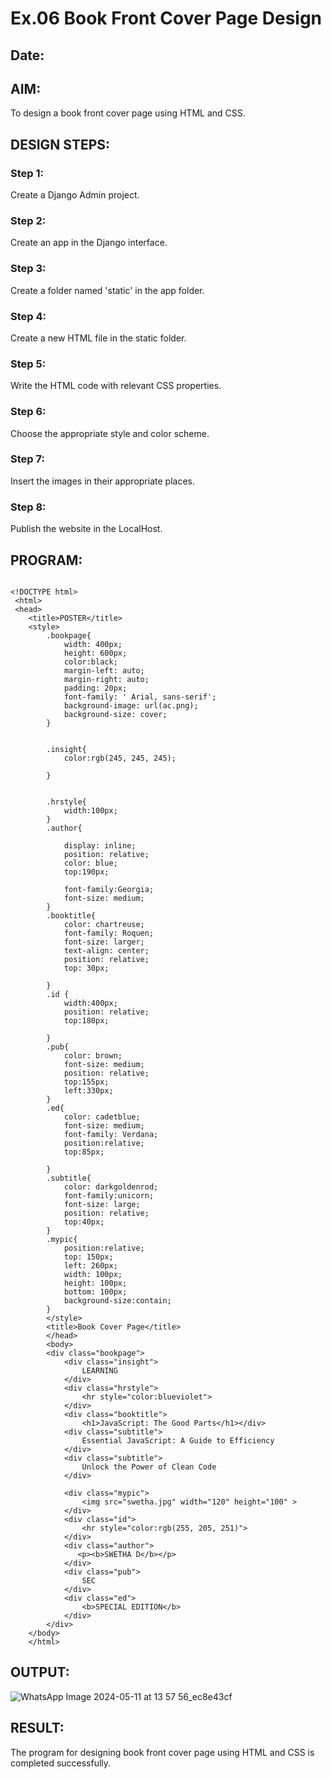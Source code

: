 # Ex.06 Book Front Cover Page Design
## Date:

## AIM:
To design a book front cover page using HTML and CSS.

## DESIGN STEPS:

### Step 1:
Create a Django Admin project.

### Step 2:
Create an app in the Django interface.

### Step 3:
Create a folder named 'static' in the app folder.

### Step 4:
Create a new HTML file in the static folder.

### Step 5:
Write the HTML code with relevant CSS properties.

### Step 6:
Choose the appropriate style and color scheme.

### Step 7:
Insert the images in their appropriate places.

### Step 8:
Publish the website in the LocalHost.

## PROGRAM:

```

<!DOCTYPE html>
 <html>
 <head>
    <title>POSTER</title>
    <style>
        .bookpage{
            width: 400px;
            height: 600px;
            color:black;
            margin-left: auto;
            margin-right: auto;
            padding: 20px;
            font-family: ' Arial, sans-serif';
            background-image: url(ac.png);
            background-size: cover;
        }
            
        
        .insight{
            color:rgb(245, 245, 245);
        
        }
        
        
        .hrstyle{
            width:100px;
        }
        .author{
        
            display: inline;
            position: relative;
            color: blue;
            top:190px;
            
            font-family:Georgia;
            font-size: medium;
        }
        .booktitle{
            color: chartreuse;
            font-family: Roquen;
            font-size: larger;
            text-align: center;
            position: relative;
            top: 30px;
        
        }
        .id {
            width:400px;
            position: relative;
            top:180px;
            
        }
        .pub{
            color: brown;
            font-size: medium;
            position: relative;
            top:155px;
            left:330px;
        }
        .ed{
            color: cadetblue;
            font-size: medium;
            font-family: Verdana;
            position:relative;
            top:85px;
        
        }
        .subtitle{
            color: darkgoldenrod;
            font-family:unicorn;
            font-size: large;
            position: relative;
            top:40px;
        }
        .mypic{
            position:relative;
            top: 150px;
            left: 260px;
            width: 100px;
            height: 100px;
            bottom: 100px;
            background-size:contain;
        }
        </style>
        <title>Book Cover Page</title>
        </head>
        <body>
        <div class="bookpage">
            <div class="insight">
                LEARNING
            </div>
            <div class="hrstyle">
                <hr style="color:blueviolet">
            </div>
            <div class="booktitle">
                <h1>JavaScript: The Good Parts</h1></div>
            <div class="subtitle">
                Essential JavaScript: A Guide to Efficiency
            </div>
            <div class="subtitle">
                Unlock the Power of Clean Code
            </div>

            <div class="mypic">
                <img src="swetha.jpg" width="120" height="100" >
            </div>
            <div class="id">
                <hr style="color:rgb(255, 205, 251)">
            </div>
            <div class="author">
               <p><b>SWETHA D</b></p>
            </div>
            <div class="pub">
                SEC
            </div>
            <div class="ed">
                <b>SPECIAL EDITION</b>
            </div>
        </div>
    </body>
    </html>

```

## OUTPUT:

![WhatsApp Image 2024-05-11 at 13 57 56_ec8e43cf](https://github.com/swetha23013979/cover/assets/153823422/b6b1c5d1-83ef-4539-b84d-9ad18f624885)

## RESULT:
The program for designing book front cover page using HTML and CSS is completed successfully.
